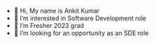 - 👋 Hi, My name is Ankit Kumar
- 👀 I’m interested in Software Development role
- 🌱 I’m Fresher 2023 grad
- 💞️ I’m looking for an opportunity as an SDE role

<!---
Ankit-india/Ankit-india is a ✨ special ✨ repository because its `README.md` (this file) appears on your GitHub profile.
You can click the Preview link to take a look at your changes.
--->
